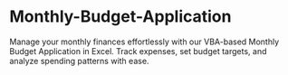 # Monthly-Budget-Application
Manage your monthly finances effortlessly with our VBA-based Monthly Budget Application in Excel. Track expenses, set budget targets, and analyze spending patterns with ease.
